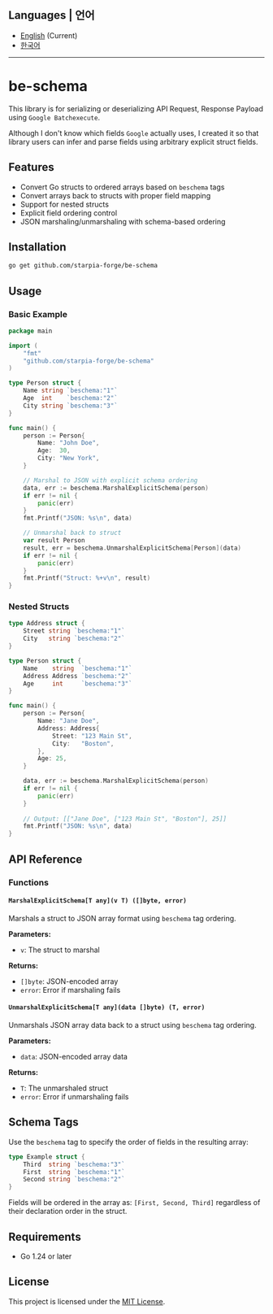 ## Languages | 언어

- [English](README.md) (Current)
- [한국어](README_ko.md)

---

# be-schema

This library is for serializing or deserializing API Request, Response Payload using `Google Batchexecute`.

Although I don't know which fields `Google` actually uses, I created it so that library users can infer and parse fields using arbitrary explicit struct fields.

## Features

- Convert Go structs to ordered arrays based on `beschema` tags
- Convert arrays back to structs with proper field mapping
- Support for nested structs
- Explicit field ordering control
- JSON marshaling/unmarshaling with schema-based ordering

## Installation

```bash
go get github.com/starpia-forge/be-schema
```

## Usage

### Basic Example

```go
package main

import (
    "fmt"
    "github.com/starpia-forge/be-schema"
)

type Person struct {
    Name string `beschema:"1"`
    Age  int    `beschema:"2"`
    City string `beschema:"3"`
}

func main() {
    person := Person{
        Name: "John Doe",
        Age:  30,
        City: "New York",
    }

    // Marshal to JSON with explicit schema ordering
    data, err := beschema.MarshalExplicitSchema(person)
    if err != nil {
        panic(err)
    }
    fmt.Printf("JSON: %s\n", data)

    // Unmarshal back to struct
    var result Person
    result, err = beschema.UnmarshalExplicitSchema[Person](data)
    if err != nil {
        panic(err)
    }
    fmt.Printf("Struct: %+v\n", result)
}
```

### Nested Structs

```go
type Address struct {
    Street string `beschema:"1"`
    City   string `beschema:"2"`
}

type Person struct {
    Name    string  `beschema:"1"`
    Address Address `beschema:"2"`
    Age     int     `beschema:"3"`
}

func main() {
    person := Person{
        Name: "Jane Doe",
        Address: Address{
            Street: "123 Main St",
            City:   "Boston",
        },
        Age: 25,
    }

    data, err := beschema.MarshalExplicitSchema(person)
    if err != nil {
        panic(err)
    }
    
    // Output: [["Jane Doe", ["123 Main St", "Boston"], 25]]
    fmt.Printf("JSON: %s\n", data)
}
```

## API Reference

### Functions

#### `MarshalExplicitSchema[T any](v T) ([]byte, error)`

Marshals a struct to JSON array format using `beschema` tag ordering.

**Parameters:**
- `v`: The struct to marshal

**Returns:**
- `[]byte`: JSON-encoded array
- `error`: Error if marshaling fails

#### `UnmarshalExplicitSchema[T any](data []byte) (T, error)`

Unmarshals JSON array data back to a struct using `beschema` tag ordering.

**Parameters:**
- `data`: JSON-encoded array data

**Returns:**
- `T`: The unmarshaled struct
- `error`: Error if unmarshaling fails

## Schema Tags

Use the `beschema` tag to specify the order of fields in the resulting array:

```go
type Example struct {
    Third  string `beschema:"3"`
    First  string `beschema:"1"`
    Second string `beschema:"2"`
}
```

Fields will be ordered in the array as: `[First, Second, Third]` regardless of their declaration order in the struct.

## Requirements

- Go 1.24 or later

## License

This project is licensed under the [MIT License](LICENSE).